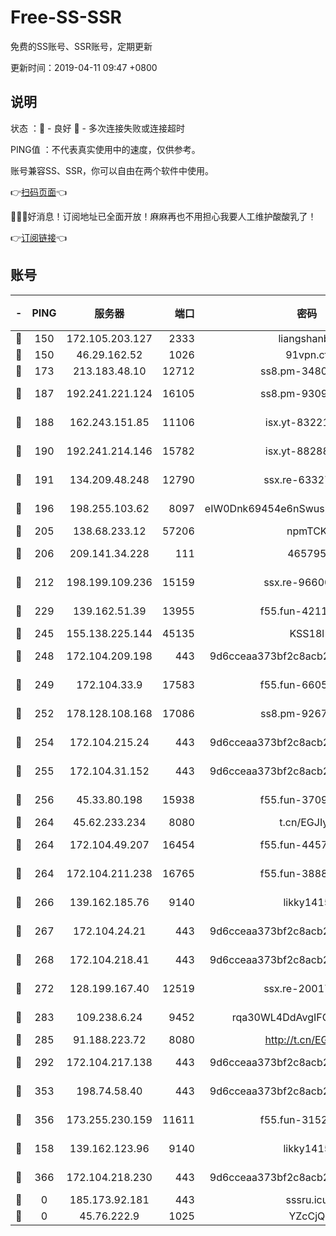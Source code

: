 # Free-SS-SSR

免费的SS账号、SSR账号，定期更新

更新时间：2019-04-11 09:47 +0800

## 说明

状态     ：🙂 - 良好 🙁 - 多次连接失败或连接超时

PING值   ：不代表真实使用中的速度，仅供参考。

账号兼容SS、SSR，你可以自由在两个软件中使用。

👉[扫码页面](https://liesauer.github.io/Free-SS-SSR/)👈

🎉🎉🎉好消息！订阅地址已全面开放！麻麻再也不用担心我要人工维护酸酸乳了！

👉[订阅链接](https://www.liesauer.net/yogurt/subscribe?ACCESS_TOKEN=DAYxR3mMaZAsaqUb)👈

## 账号

|-|PING|服务器|端口|密码|加密方式|区域|
|:----:|:----:|:-----:|-----:|:----:|:----:|:----:|
|🙂|150|172.105.203.127|2333|liangshanbo|chacha20|JP|
|🙂|150|46.29.162.52|1026|91vpn.cf|rc4-md5|RU|
|🙂|173|213.183.48.10|12712|ss8.pm-34809134|rc4-md5|RU|
|🙂|187|192.241.221.124|16105|ss8.pm-93095880|aes-256-cfb|US|
|🙂|188|162.243.151.85|11106|isx.yt-83221950|aes-256-cfb|US|
|🙂|190|192.241.214.146|15782|isx.yt-88288711|aes-256-cfb|US|
|🙂|191|134.209.48.248|12790|ssx.re-63327109|aes-256-cfb|US|
|🙂|196|198.255.103.62|8097|eIW0Dnk69454e6nSwuspv9DmS201tQ0D|aes-256-cfb|US|
|🙂|205|138.68.233.12|57206|npmTCK|rc4-md5|US|
|🙂|206|209.141.34.228|111|465795|aes-256-cfb|US|
|🙂|212|198.199.109.236|15159|ssx.re-96600501|aes-256-cfb|US|
|🙂|229|139.162.51.39|13955|f55.fun-42110980|aes-256-cfb|SG|
|🙂|245|155.138.225.144|45135|KSS18l|rc4-md5|US|
|🙂|248|172.104.209.198|443|9d6cceaa373bf2c8acb22e60b6a58be6|aes-256-cfb|US|
|🙂|249|172.104.33.9|17583|f55.fun-66050377|aes-256-cfb|SG|
|🙂|252|178.128.108.168|17086|ss8.pm-92671065|aes-256-cfb|SG|
|🙂|254|172.104.215.24|443|9d6cceaa373bf2c8acb22e60b6a58be6|aes-256-cfb|US|
|🙂|255|172.104.31.152|443|9d6cceaa373bf2c8acb22e60b6a58be6|aes-256-cfb|US|
|🙂|256|45.33.80.198|15938|f55.fun-37093632|aes-256-cfb|US|
|🙂|264|45.62.233.234|8080|t.cn/EGJIyrl|rc4-md5|CA|
|🙂|264|172.104.49.207|16454|f55.fun-44571125|aes-256-cfb|SG|
|🙂|264|172.104.211.238|16765|f55.fun-38882804|aes-256-cfb|US|
|🙂|266|139.162.185.76|9140|likky1415|aes-256-cfb|DE|
|🙂|267|172.104.24.21|443|9d6cceaa373bf2c8acb22e60b6a58be6|aes-256-cfb|US|
|🙂|268|172.104.218.41|443|9d6cceaa373bf2c8acb22e60b6a58be6|aes-256-cfb|US|
|🙂|272|128.199.167.40|12519|ssx.re-20017182|aes-256-cfb|SG|
|🙂|283|109.238.6.24|9452|rqa30WL4DdAvgIFG6Fs3znzTa|aes-256-cfb|FR|
|🙂|285|91.188.223.72|8080|http://t.cn/EGJIyrl|rc4-md5|RU|
|🙂|292|172.104.217.138|443|9d6cceaa373bf2c8acb22e60b6a58be6|aes-256-cfb|US|
|🙂|353|198.74.58.40|443|9d6cceaa373bf2c8acb22e60b6a58be6|aes-256-cfb|US|
|🙂|356|173.255.230.159|11611|f55.fun-31525940|aes-256-cfb|US|
|🙂|158|139.162.123.96|9140|likky1415|aes-256-cfb|JP|
|🙂|366|172.104.218.230|443|9d6cceaa373bf2c8acb22e60b6a58be6|aes-256-cfb|US|
|🙁|0|185.173.92.181|443|sssru.icu|rc4-md5|RU|
|🙁|0|45.76.222.9|1025|YZcCjQ|rc4-md5|JP|
